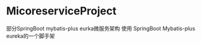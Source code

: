 # MicoreserviceProject
部分SpringBoot mybatis-plus eurka微服务架构
使用
SpringBoot Mybatis-plus eureka的一个脚手架
